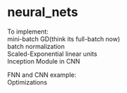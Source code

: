 # neural_nets

To implement:   
mini-batch GD(think its full-batch now)   
batch normalization   
Scaled-Exponential linear units   
Inception Module in CNN

FNN and CNN example:  
Optimizations
